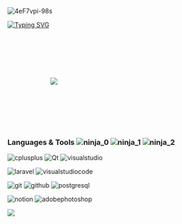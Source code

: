 <!-- https://github.com/simple-icons/simple-icons/blob/develop/slugs.md -->
<!-- https://shields.io/ -->
<!-- https://github.com/DenverCoder1/readme-typing-svg -->

<!-- Image -->
![4eF7vpi-98s](https://user-images.githubusercontent.com/79199956/175012500-7950c65a-9dc0-4b80-b552-3d6a06ffc1fb.jpg)

<!-- Typing -->
[![Typing SVG](https://readme-typing-svg.herokuapp.com?color=EEEEEE&background=1A1A1A&center=true&vCenter=true&width=1100&height=70&lines=KALENSKY)](https://git.io/typing-svg)

<!-- Most used languages -->
<img align="center" style="margin:6rem" src="https://github-readme-stats.vercel.app/api/top-langs/?username=imitatehappiness&card_width=1000 &layout=compact&hide=html,css&title_color=EEEEEE&text_color=c9cacc&icon_color=EEEEEE&bg_color=1a1a1a" />

<!-- Languages & Tools -->
### Languages & Tools ![ninja_0](https://user-images.githubusercontent.com/79199956/175010819-a4e97b33-d933-4f48-8c5b-2c0088066cf3.png) ![ninja_1](https://user-images.githubusercontent.com/79199956/175011196-190ec99c-b6d1-43e3-8358-31747dfefc14.png) ![ninja_2](https://user-images.githubusercontent.com/79199956/175011373-83385fc9-131d-42dc-870a-f121c2c4f628.png)

![cplusplus](https://img.shields.io/badge/-C++-05122A?style=for-the-badge&color=1a1a1a&logo=cplusplus) ![Qt](https://img.shields.io/badge/-Qt-05122A?style=for-the-badge&color=1a1a1a&logo=qt) ![visualstudio](https://img.shields.io/badge/-VS-05122A?style=for-the-badge&color=1a1a1a&logo=visualstudio)

![laravel](https://img.shields.io/badge/-Laravel-05122A?style=for-the-badge&color=1a1a1a&logo=laravel) ![visualstudiocode](https://img.shields.io/badge/-VS%20Code-05122A?style=for-the-badge&color=1a1a1a&logo=visualstudiocode)

![git](https://img.shields.io/badge/-Git-05122A?style=for-the-badge&color=1a1a1a&logo=git) ![github](https://img.shields.io/badge/-Git%20Hub-05122A?style=for-the-badge&color=1a1a1a&logo=github) ![postgresql](https://img.shields.io/badge/-PostgresSQL-05122A?style=for-the-badge&color=1a1a1a&logo=postgresql)

![notion](https://img.shields.io/badge/-Notion-05122A?style=for-the-badge&color=1a1a1a&logo=notion) ![adobephotoshop](https://img.shields.io/badge/-Adobe%20PS-05122A?style=for-the-badge&color=1a1a1a&logo=adobephotoshop)

<!-- Profile Views Counter-->
![](https://komarev.com/ghpvc/?username=imitatehappiness&style=for-the-badge&color=1a1a1a)
